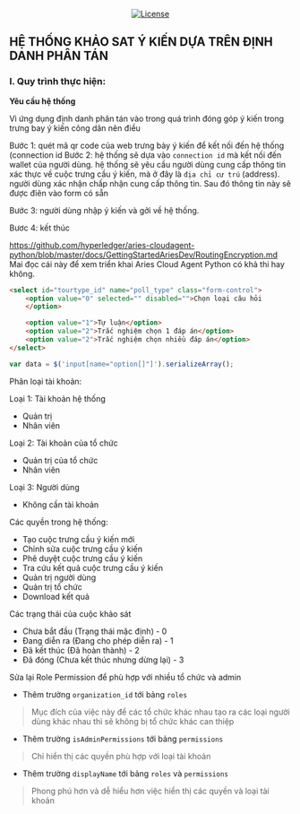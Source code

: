 <p align="center">
<a href="https://packagist.org/packages/laravel/framework"><img src="https://poser.pugx.org/laravel/framework/license.svg" alt="License"></a>
</p>



## HỆ THỐNG KHẢO SAT Ý KIẾN DỰA TRÊN ĐỊNH DANH PHÂN TÁN

### I. Quy trình thực hiện:
**Yêu cầu hệ thống**

Vì ứng dụng định danh phân tán vào trong quá trình đóng góp ý kiến trong trưng bay ý kiến công dân nên điều 

Bước 1: quét mã qr code của web trưng bày ý kiến để kết nối đến hệ thống (connection id
Bước 2: hệ thống sẽ dựa vào `connection id` mà kết nối đến wallet của người dùng. hệ thống sẽ yêu cầu người dùng cung cấp thông tin xác thực về cuộc trưng cầu ý kiến, mà ở đây là `địa chỉ cư trú` (address). người dùng xác nhận chấp nhận cung cấp thông tin. Sau đó thông tin này sẽ được điên vào form có sẵn

Bước 3: người dùng nhập ý kiến và gởi về hệ thống.

Bươc 4: kết thúc 

https://github.com/hyperledger/aries-cloudagent-python/blob/master/docs/GettingStartedAriesDev/RoutingEncryption.md
Mai đọc cái này để xem triển khai Aries Cloud Agent Python có khả thi hay không.

```html
<select id="tourtype_id" name="poll_type" class="form-control">
    <option value="0" selected="" disabled="">Chọn loại câu hỏi
    </option>

    <option value="1">Tự luận</option>
    <option value="2">Trắc nghiệm chọn 1 đáp án</option>
    <option value="2">Trắc nghiệm chọn nhiều đáp án</option>
</select>
```


```javascript
var data = $('input[name="option[]"]').serializeArray();
```

Phân loại tài khoản:

Loại 1: Tài khoản hệ 
thống
- Quản trị
- Nhân viên

Loại 2: Tài khoản của tổ 
chức
- Quản trị của tổ chức
- Nhân viên

Loại 3: Người dùng
- Không cần tài khoản


Các quyền trong hệ thống:
- Tạo cuộc trưng cầu ý kiến mới
- Chỉnh sửa cuộc trưng cầu ý kiến
- Phê duyệt cuộc trưng cầu ý kiến
- Tra cứu kết quả cuộc trưng cầu ý kiến
- Quản trị người dùng
- Quản trị tổ chức
- Download kết quả


Các trạng thái của cuộc khảo sát
- Chưa bắt đầu (Trạng thái mặc định) - 0
- Đang diễn ra (Đang cho phép diễn ra) - 1
- Đã kết thúc (Đã hoàn thành) - 2
- Đã đóng (Chưa kết thúc nhưng dừng lại) - 3


Sửa lại Role Permission để phù hợp với nhiều tổ chức và admin
- Thêm trường `organization_id` tới bảng `roles`
> Mục đích của việc này để các tổ chức khác nhau tạo ra các loại người dùng khác nhau thì sẽ không bị tổ chức khác can thiệp
- Thêm trường `isAdminPermissions` tới bảng `permissions`
> Chỉ hiển thị các quyền phù hợp với loại tài khoản
- Thêm trường `displayName` tới bảng `roles` và `permissions`
> Phong phú hơn và dễ hiểu hơn việc hiển thị các quyền và loại tài khoản

